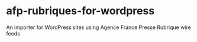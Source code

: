 # afp-rubriques-for-wordpress
An importer for WordPress sites using Agence France Presse Rubrique wire feeds
